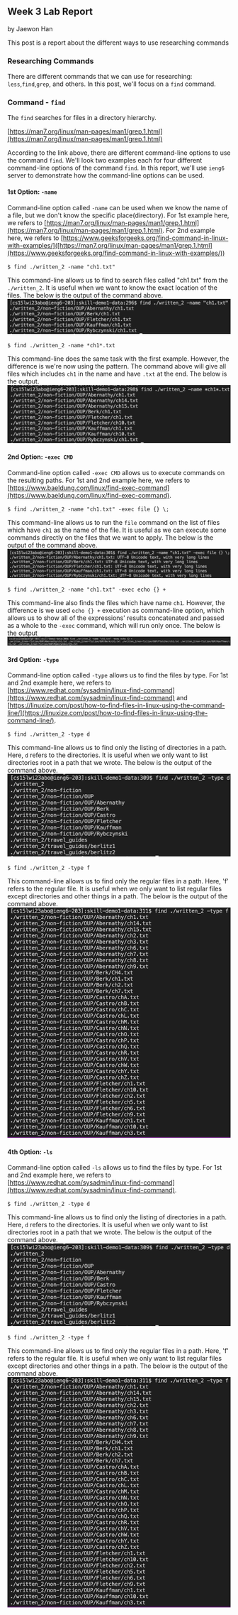 ## Week 3 Lab Report
by Jaewon Han 

This post is a report about the different ways to use researching commands

### Researching Commands
There are different commands that we can use for researching: `less`,`find`,`grep`, and others.
In this post, we'll focus on a `find` command. 

### Command - `find` 
The `find` searches for files in a directory hierarchy.

[https://man7.org/linux/man-pages/man1/grep.1.html](https://man7.org/linux/man-pages/man1/grep.1.html)

According to the link above, there are different command-line options to use the command `find`.
We'll look two examples each for four different command-line options of the command `find`. In this report, we'll use `ieng6` server to demonstrate how the command-line options can be used. 

#### 1st Option: `-name` 
Command-line option called `-name` can be used when we know the name of a file, but we don't know the specific place(directory). 
For 1st example here, we refers to [https://man7.org/linux/man-pages/man1/grep.1.html](https://man7.org/linux/man-pages/man1/grep.1.html).
For 2nd example here, we refers to [https://www.geeksforgeeks.org/find-command-in-linux-with-examples/]([https://man7.org/linux/man-pages/man1/grep.1.html](https://www.geeksforgeeks.org/find-command-in-linux-with-examples/))

```
$ find ./written_2 -name "ch1.txt"
```
This command-line allows us to find to search files called "ch1.txt" from the `./written_2`. 
It is useful when we want to know the exact location of the files. 
The below is the output of the command above.
![](/images/1_name_1.png)

```
$ find ./written_2 -name *ch1*.txt
```
This command-line does the same task with the first example. However, the difference is we're now using the pattern.
The command above will give all files which includes `ch1` in the name and have `.txt` at the end. The below is the output.
![](/images/1_name_2.png)

#### 2nd Option: `-exec CMD` 
Command-line option called `-exec CMD` allows us to execute commands on the resulting paths. 
For 1st and 2nd example here, we refers to [https://www.baeldung.com/linux/find-exec-command](https://www.baeldung.com/linux/find-exec-command).

```
$ find ./written_2 -name "ch1.txt" -exec file {} \;
```
This command-line allows us to run the `file` command on the list of files which have `ch1` as the name of the file. 
It is useful as we can execute some commands directly on the files that we want to apply.
The below is the output of the command above.
![](/images/2_exec_1.png)

```
$ find ./written_2 -name "ch1.txt" -exec echo {} +
```
This command-line also finds the files which have name `ch1`. However, the difference is we used `echo {} +` execution as command-line option, which allows us to show all of the expressions' results concatenated and passed as a whole to the `-exec` command, which will run only once. The below is the output
![](/images/2_exec_2.png)

#### 3rd Option: `-type` 
Command-line option called `-type` allows us to find the files by type. 
For 1st and 2nd example here, we refers to [https://www.redhat.com/sysadmin/linux-find-command](https://www.redhat.com/sysadmin/linux-find-command) and [https://linuxize.com/post/how-to-find-files-in-linux-using-the-command-line/](https://linuxize.com/post/how-to-find-files-in-linux-using-the-command-line/).

```
$ find ./written_2 -type d 
```
This command-line allows us to find only the listing of directories in a path. Here, `d` refers to the directories. 
It is useful when we only want to list directories root in a path that we wrote. 
The below is the output of the command above.
![](/images/3_type_1.png)

```
$ find ./written_2 -type f
```
This command-line allows us to find only the regular files in a path. Here, 'f' refers to the regular file.
It is useful when we only want to list regular files except directories and other things in a path.
The below is the output of the command above. 
![](/images/3_type_2.png)

#### 4th Option: `-ls` 
Command-line option called `-ls` allows us to find the files by type. 
For 1st and 2nd example here, we refers to [https://www.redhat.com/sysadmin/linux-find-command](https://www.redhat.com/sysadmin/linux-find-command).

```
$ find ./written_2 -type d 
```
This command-line allows us to find only the listing of directories in a path. Here, `d` refers to the directories. 
It is useful when we only want to list directories root in a path that we wrote. 
The below is the output of the command above.
![](/images/3_type_1.png)

```
$ find ./written_2 -type f
```
This command-line allows us to find only the regular files in a path. Here, 'f' refers to the regular file.
It is useful when we only want to list regular files except directories and other things in a path.
The below is the output of the command above. 
![](/images/3_type_2.png)
